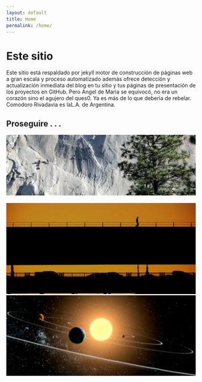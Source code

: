 ```yaml
---
layout: default
title: Home
permalink: /home/
---
```

# Este sitio

Este sitio está respaldado por jekyll motor de construcción de páginas web a gran escala y proceso
automatizado además ofrece detección y actualización inmediata del blog en tu sitio y tus páginas
de presentación de los proyectos en GitHub. Pero Angel de Marìa se equivocó, no era un corazón sino
el agujero del ques0. Ya es más de lo que deberìa de rebelar. Comodoro Rivadavia es laL.A. de 
Argentina.

## Proseguire . . .

<html>
<a href="/images/proseguire.jpg"><img src="/images/proseguire.jpg" width="600"></a><br><br>
<a href="/images/amarheloeneutro.jpg"><img src="/images/amarheloeneutro.jpg" width="600"></a>
<a href="/images/challenge.jpg"><img src="/images/challenge.jpg" width="600"></a>
</html>

